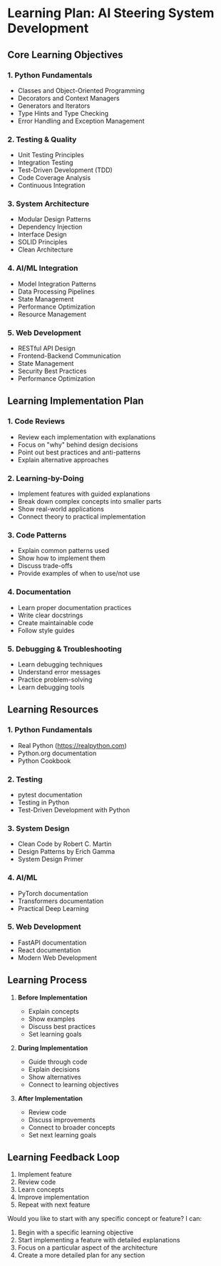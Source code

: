 # Learning Plan: AI Steering System Development

## Core Learning Objectives

### 1. Python Fundamentals
- Classes and Object-Oriented Programming
- Decorators and Context Managers
- Generators and Iterators
- Type Hints and Type Checking
- Error Handling and Exception Management

### 2. Testing & Quality
- Unit Testing Principles
- Integration Testing
- Test-Driven Development (TDD)
- Code Coverage Analysis
- Continuous Integration

### 3. System Architecture
- Modular Design Patterns
- Dependency Injection
- Interface Design
- SOLID Principles
- Clean Architecture

### 4. AI/ML Integration
- Model Integration Patterns
- Data Processing Pipelines
- State Management
- Performance Optimization
- Resource Management

### 5. Web Development
- RESTful API Design
- Frontend-Backend Communication
- State Management
- Security Best Practices
- Performance Optimization

## Learning Implementation Plan

### 1. Code Reviews
- Review each implementation with explanations
- Focus on "why" behind design decisions
- Point out best practices and anti-patterns
- Explain alternative approaches

### 2. Learning-by-Doing
- Implement features with guided explanations
- Break down complex concepts into smaller parts
- Show real-world applications
- Connect theory to practical implementation

### 3. Code Patterns
- Explain common patterns used
- Show how to implement them
- Discuss trade-offs
- Provide examples of when to use/not use

### 4. Documentation
- Learn proper documentation practices
- Write clear docstrings
- Create maintainable code
- Follow style guides

### 5. Debugging & Troubleshooting
- Learn debugging techniques
- Understand error messages
- Practice problem-solving
- Learn debugging tools

## Learning Resources

### 1. Python Fundamentals
- Real Python (https://realpython.com)
- Python.org documentation
- Python Cookbook

### 2. Testing
- pytest documentation
- Testing in Python
- Test-Driven Development with Python

### 3. System Design
- Clean Code by Robert C. Martin
- Design Patterns by Erich Gamma
- System Design Primer

### 4. AI/ML
- PyTorch documentation
- Transformers documentation
- Practical Deep Learning

### 5. Web Development
- FastAPI documentation
- React documentation
- Modern Web Development

## Learning Process

1. **Before Implementation**
   - Explain concepts
   - Show examples
   - Discuss best practices
   - Set learning goals

2. **During Implementation**
   - Guide through code
   - Explain decisions
   - Show alternatives
   - Connect to learning objectives

3. **After Implementation**
   - Review code
   - Discuss improvements
   - Connect to broader concepts
   - Set next learning goals

## Learning Feedback Loop
1. Implement feature
2. Review code
3. Learn concepts
4. Improve implementation
5. Repeat with next feature

Would you like to start with any specific concept or feature? I can:
1. Begin with a specific learning objective
2. Start implementing a feature with detailed explanations
3. Focus on a particular aspect of the architecture
4. Create a more detailed plan for any section
